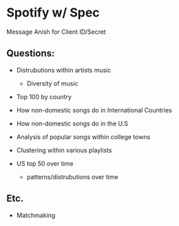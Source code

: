 # Spotify w/ Spec

Message Anish for Client ID/Secret


## Questions:

- Distrubutions within artists music
  - Diversity of music
  
- Top 100 by country

- How non-domestic songs do in International Countries

- How non-domestic songs do in the U.S

- Analysis of popular songs within college towns

- Clustering within various playlists

- US top 50 over time
  - patterns/distrubutions over time




## Etc.
- Matchmaking 
